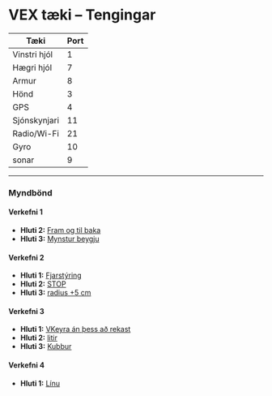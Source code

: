 # VEX tæki – Tengingar

| Tæki          | Port |
|---------------|------|
| Vinstri hjól  | 1    |
| Hægri hjól    | 7    |
| Armur         | 8    |
| Hönd          | 3    |
| GPS           | 4    |
| Sjónskynjari  | 11   |
| Radio/Wi-Fi   | 21   |
| Gyro          | 10   |
| sonar         | 9    |

---

### Myndbönd

#### Verkefni 1
- **Hluti 2:** [Fram og til baka](https://youtube.com/shorts/O_ZEImKa--s?si=UmXG1alzCJKqVmWf)  
- **Hluti 3:** [Mynstur beygju](https://youtu.be/ra2M4qTgpgI?si=Adtg2VS0mG3LrYpn)  

#### Verkefni 2
- **Hluti 1:** [Fjarstýring](https://youtube.com/shorts/C74RVPIu3U0?si=MVkDqU9fu-RDNu-c)
- **Hluti 2:** [STOP](https://www.youtube.com/shorts/wRAlh0qSgSU)
- **Hluti 3:** [radius +5 cm](https://www.youtube.com/watch?v=KNwzVBTjv-Q)

#### Verkefni 3
- **Hluti 1:** [VKeyra án þess að rekast](https://youtube.com/shorts/fDPcqkLtboE?si=-4YRlwlaHDiazGRe)  
- **Hluti 2:** [litir](https://youtu.be/YKrZClAZxAE?si=_drlIxpZmCIL3-PL)
- **Hluti 3:** [Kubbur](https://www.youtube.com/watch?v=ZsRIMMhsPGU)

#### Verkefni 4
- **Hluti 1:** [Línu](https://www.youtube.com/shorts/2OXypMzWbQ0)  

